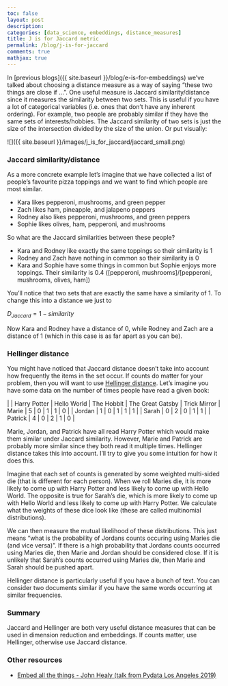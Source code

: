 ```yaml
---
toc: false
layout: post
description: 
categories: [data_science, embeddings, distance_measures]
title: J is for Jaccard metric
permalink: /blog/j-is-for-jaccard
comments: true
mathjax: true
---
```


In [previous blogs]({{ site.baseurl }}/blog/e-is-for-embeddings) we’ve talked about choosing a distance measure as a way of saying “these two things are close if ...”. One useful measure is Jaccard similarity/distance since it measures the similarity between two sets. This is useful if you have a lot of categorical variables (i.e. ones that don’t have any inherent ordering). For example, two people are probably similar if they have the same sets of interests/hobbies. The Jaccard similarity of two sets is just the size of the intersection divided by the size of the union. Or put visually:

![]({{ site.baseurl }}/images/j_is_for_jaccard/jaccard_small.png)

### Jaccard similarity/distance

As a more concrete example let’s imagine that we have collected a list of people’s favourite pizza toppings and we want to find which people are most similar. 

* Kara likes pepperoni, mushrooms, and green pepper
* Zach likes ham, pineapple, and jalapeno peppers
* Rodney also likes pepperoni, mushrooms, and green peppers
* Sophie likes olives, ham, pepperoni, and mushrooms

 So what are the Jaccard similarities between these people?

* Kara and Rodney like exactly the same toppings so their similarity is 1
* Rodney and Zach have nothing in common so their similarity is 0
* Kara and Sophie have some things in common but Sophie enjoys more toppings. Their similarity is 0.4 ([pepperoni, mushrooms]/[pepperoni, mushrooms, olives, ham])

You’ll notice that two sets that are exactly the same have a similarity of 1. To change this into a distance we just to

$D_{Jaccard} = 1 - similarity$

Now Kara and Rodney have a distance of 0, while Rodney and Zach are a distance of 1 (which in this case is as far apart as you can be).

### Hellinger distance

You might have noticed that Jaccard distance doesn’t take into account how frequently the items in the set occur. If counts do matter for your problem, then you will want to use [Hellinger distance](https://en.wikipedia.org/wiki/Hellinger_distance). Let’s imagine you have some data on the number of times people have read a given book:

| | Harry Potter | Hello World | The Hobbit | The Great Gatsby | Trick Mirror
| Marie | 5 | 0 | 1 | 1 | 0 |
| Jordan | 1 | 0 | 1 | 1 | 1 | 
| Sarah | 0 | 2 | 0 | 1 | 1 |
| Patrick | 4 | 0 | 2 | 1 | 0 |

Marie, Jordan, and Patrick have all read Harry Potter which would make them similar under Jaccard similarity. However, Marie and Patrick are probably more similar since they both read it multiple times. Hellinger distance takes this into account. I’ll try to give you some intuition for how it does this. 

Imagine that each set of counts is generated by some weighted multi-sided die (that is different for each person). When we roll Maries die, it is more likely to come up with Harry Potter and less likely to come up with Hello World. The opposite is true for Sarah’s die, which is more likely to come up with Hello World and less likely to come up with Harry Potter. We calculate what the weights of these dice look like (these are called multinomial distributions).

We can then measure the mutual likelihood of these distributions. This just means “what is the probability of Jordans counts occuring using Maries die (and vice versa)”. If there is a high probability that Jordans counts occurred using Maries die, then Marie and Jordan should be considered close. If it is unlikely that Sarah’s counts occurred using Maries die, then Marie and Sarah should be pushed apart.

Hellinger distance is particularly useful if you have a bunch of text. You can consider two documents similar if you have the same words occurring at similar frequencies. 


### Summary

Jaccard and Hellinger are both very useful distance measures that can be used in dimension reduction and embeddings. If counts matter, use Hellinger, otherwise use Jaccard distance.

### Other resources

* [Embed all the things - John Healy (talk from Pydata Los Angeles 2019)](https://www.youtube.com/watch?v=OtVR_ZnXLu4&list=PLGVZCDnMOq0pHVE3SB0ecki__VMncQPKo&index=41&t=0s)






